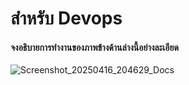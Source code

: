 # สำหรับ Devops

#### จงอธิบายการทำงานของภาพข้างด้านล่างนี้อย่างละเอียด

![Screenshot_20250416_204629_Docs](https://github.com/user-attachments/assets/ff390f80-b80e-4db6-8835-b3ba430500ad)
